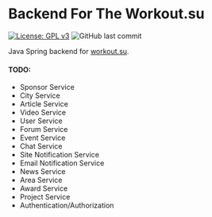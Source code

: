 # Backend For The Workout.su

[![License: GPL v3](https://img.shields.io/badge/License-GPLv3-blue.svg)](https://www.gnu.org/licenses/gpl-3.0)
![GitHub last commit](https://img.shields.io/github/last-commit/workout-backend/workout-backend)

Java Spring backend for [workout.su]().

#### TODO:
* Sponsor Service
* City Service
* Article Service
* Video Service
* User Service
* Forum Service
* Event Service
* Chat Service
* Site Notification Service
* Email Notification Service
* News Service
* Area Service
* Award Service
* Project Service
* Authentication/Authorization
